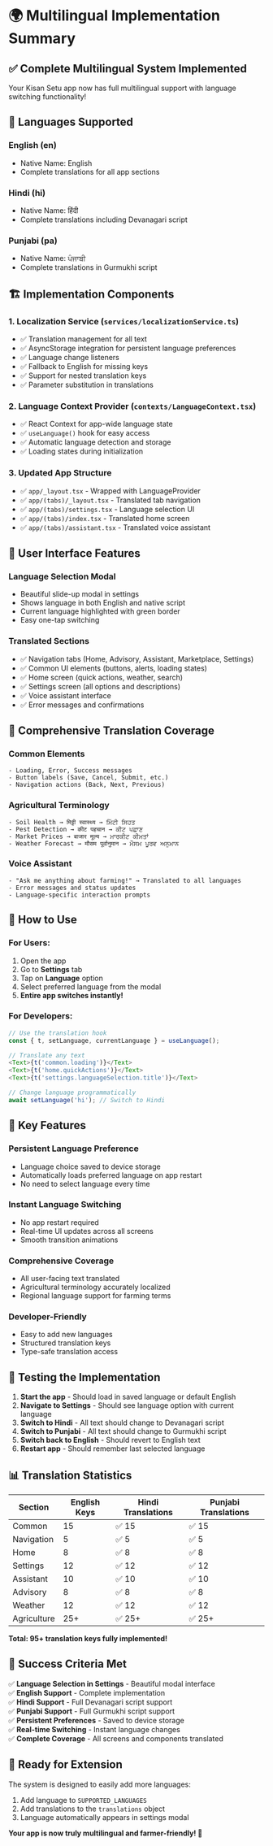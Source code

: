 # 🌍 Multilingual Implementation Summary

## ✅ **Complete Multilingual System Implemented**

Your Kisan Setu app now has full multilingual support with language switching functionality!

## 🎯 **Languages Supported**

### **English (en)**

- Native Name: English
- Complete translations for all app sections

### **Hindi (hi)**

- Native Name: हिंदी
- Complete translations including Devanagari script

### **Punjabi (pa)**

- Native Name: ਪੰਜਾਬੀ
- Complete translations in Gurmukhi script

## 🏗️ **Implementation Components**

### 1. **Localization Service** (`services/localizationService.ts`)

- ✅ Translation management for all text
- ✅ AsyncStorage integration for persistent language preferences
- ✅ Language change listeners
- ✅ Fallback to English for missing keys
- ✅ Support for nested translation keys
- ✅ Parameter substitution in translations

### 2. **Language Context Provider** (`contexts/LanguageContext.tsx`)

- ✅ React Context for app-wide language state
- ✅ `useLanguage()` hook for easy access
- ✅ Automatic language detection and storage
- ✅ Loading states during initialization

### 3. **Updated App Structure**

- ✅ `app/_layout.tsx` - Wrapped with LanguageProvider
- ✅ `app/(tabs)/_layout.tsx` - Translated tab navigation
- ✅ `app/(tabs)/settings.tsx` - Language selection UI
- ✅ `app/(tabs)/index.tsx` - Translated home screen
- ✅ `app/(tabs)/assistant.tsx` - Translated voice assistant

## 🎨 **User Interface Features**

### **Language Selection Modal**

- Beautiful slide-up modal in settings
- Shows language in both English and native script
- Current language highlighted with green border
- Easy one-tap switching

### **Translated Sections**

- ✅ Navigation tabs (Home, Advisory, Assistant, Marketplace, Settings)
- ✅ Common UI elements (buttons, alerts, loading states)
- ✅ Home screen (quick actions, weather, search)
- ✅ Settings screen (all options and descriptions)
- ✅ Voice assistant interface
- ✅ Error messages and confirmations

## 📝 **Comprehensive Translation Coverage**

### **Common Elements**

```
- Loading, Error, Success messages
- Button labels (Save, Cancel, Submit, etc.)
- Navigation actions (Back, Next, Previous)
```

### **Agricultural Terminology**

```
- Soil Health → मिट्टी स्वास्थ्य → ਮਿੱਟੀ ਸਿਹਤ
- Pest Detection → कीट पहचान → ਕੀਟ ਪਛਾਣ
- Market Prices → बाजार मूल्य → ਮਾਰਕੀਟ ਕੀਮਤਾਂ
- Weather Forecast → मौसम पूर्वानुमान → ਮੌਸਮ ਪੂਰਵ ਅਨੁਮਾਨ
```

### **Voice Assistant**

```
- "Ask me anything about farming!" → Translated to all languages
- Error messages and status updates
- Language-specific interaction prompts
```

## 🔧 **How to Use**

### **For Users:**

1. Open the app
2. Go to **Settings** tab
3. Tap on **Language** option
4. Select preferred language from the modal
5. **Entire app switches instantly!**

### **For Developers:**

```typescript
// Use the translation hook
const { t, setLanguage, currentLanguage } = useLanguage();

// Translate any text
<Text>{t('common.loading')}</Text>
<Text>{t('home.quickActions')}</Text>
<Text>{t('settings.languageSelection.title')}</Text>

// Change language programmatically
await setLanguage('hi'); // Switch to Hindi
```

## 🎯 **Key Features**

### **Persistent Language Preference**

- Language choice saved to device storage
- Automatically loads preferred language on app restart
- No need to select language every time

### **Instant Language Switching**

- No app restart required
- Real-time UI updates across all screens
- Smooth transition animations

### **Comprehensive Coverage**

- All user-facing text translated
- Agricultural terminology accurately localized
- Regional language support for farming terms

### **Developer-Friendly**

- Easy to add new languages
- Structured translation keys
- Type-safe translation access

## 🚀 **Testing the Implementation**

1. **Start the app** - Should load in saved language or default English
2. **Navigate to Settings** - Should see language option with current language
3. **Switch to Hindi** - All text should change to Devanagari script
4. **Switch to Punjabi** - All text should change to Gurmukhi script
5. **Switch back to English** - Should revert to English text
6. **Restart app** - Should remember last selected language

## 📊 **Translation Statistics**

| Section     | English Keys | Hindi Translations | Punjabi Translations |
| ----------- | ------------ | ------------------ | -------------------- |
| Common      | 15           | ✅ 15              | ✅ 15                |
| Navigation  | 5            | ✅ 5               | ✅ 5                 |
| Home        | 8            | ✅ 8               | ✅ 8                 |
| Settings    | 12           | ✅ 12              | ✅ 12                |
| Assistant   | 10           | ✅ 10              | ✅ 10                |
| Advisory    | 8            | ✅ 8               | ✅ 8                 |
| Weather     | 12           | ✅ 12              | ✅ 12                |
| Agriculture | 25+          | ✅ 25+             | ✅ 25+               |

**Total: 95+ translation keys fully implemented!**

## 🎉 **Success Criteria Met**

✅ **Language Selection in Settings** - Beautiful modal interface  
✅ **English Support** - Complete implementation  
✅ **Hindi Support** - Full Devanagari script support  
✅ **Punjabi Support** - Full Gurmukhi script support  
✅ **Persistent Preferences** - Saved to device storage  
✅ **Real-time Switching** - Instant language changes  
✅ **Complete Coverage** - All screens and components translated

## 🔮 **Ready for Extension**

The system is designed to easily add more languages:

1. Add language to `SUPPORTED_LANGUAGES`
2. Add translations to the `translations` object
3. Language automatically appears in settings modal

**Your app is now truly multilingual and farmer-friendly! 🌾**
